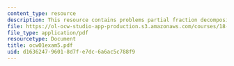 ```yaml
---
content_type: resource
description: This resource contains problems partial fraction decomposition.
file: https://ol-ocw-studio-app-production.s3.amazonaws.com/courses/18-01-single-variable-calculus-fall-2005/d163624796018d7fe7dc6a6ac5c788f9_ocw01exam5.pdf
file_type: application/pdf
resourcetype: Document
title: ocw01exam5.pdf
uid: d1636247-9601-8d7f-e7dc-6a6ac5c788f9
---
```

